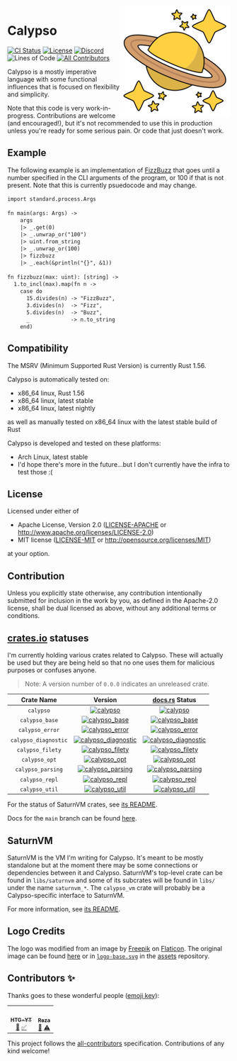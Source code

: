 <img src="https://raw.githubusercontent.com/calypso-lang/assets/main/logo/logo.png" alt="Calypso logo" width="250" align="right"/>

# Calypso

[![CI Status][b3]][l3] [![License][b4]][l4] [![Discord](https://img.shields.io/discord/822290196057948171?style=flat-square&color=blue)](https://discord.gg/26X6ChQQcG) ![Lines of Code][b2] <!-- ALL-CONTRIBUTORS-BADGE:START - Do not remove or modify this section -->
[![All Contributors](https://img.shields.io/badge/all_contributors-2-blue.svg?style=flat-square)](#contributors-)
<!-- ALL-CONTRIBUTORS-BADGE:END -->

Calypso is a mostly imperative language with some functional influences that is focused on flexibility and simplicity.

Note that this code is very work-in-progress. Contributions are welcome (and encouraged!), but it's not recommended to use this in production unless you're ready for some serious pain. Or code that just doesn't work.

## Example

The following example is an implementation of [FizzBuzz](https://en.wikipedia.org/wiki/Fizz_buzz) that goes until a number specified in the CLI arguments of the program, or 100 if that is not present. Note that this is currently psuedocode and may change.


```zig
import standard.process.Args

fn main(args: Args) ->
    args
    |> _.get(0)
    |> _.unwrap_or("100")
    |> uint.from_string
    |> _.unwrap_or(100)
    |> fizzbuzz
    |> _.each(&println("{}", &1))

fn fizzbuzz(max: uint): [string] ->
  1.to_incl(max).map(fn n ->
    case do
      15.divides(n) -> "FizzBuzz",
      3.divides(n)  -> "Fizz",
      5.divides(n)  -> "Buzz",
      _             -> n.to_string
    end)
```

## Compatibility

The MSRV (Minimum Supported Rust Version) is currently Rust 1.56.

Calypso is automatically tested on:
- x86_64 linux, Rust 1.56
- x86_64 linux, latest stable
- x86_64 linux, latest nightly

as well as manually tested on x86_64 linux with the latest stable build of Rust

Calypso is developed and tested on these platforms:
- Arch Linux, latest stable
- I'd hope there's more in the future...but I don't currently have the infra to test those :(

## License

Licensed under either of

 * Apache License, Version 2.0
   ([LICENSE-APACHE](LICENSE-APACHE) or http://www.apache.org/licenses/LICENSE-2.0)
 * MIT license
   ([LICENSE-MIT](LICENSE-MIT) or http://opensource.org/licenses/MIT)

at your option.

## Contribution

Unless you explicitly state otherwise, any contribution intentionally submitted
for inclusion in the work by you, as defined in the Apache-2.0 license, shall be
dual licensed as above, without any additional terms or conditions.

## [crates.io][crates.io] statuses

I'm currently holding various crates related to Calypso. These will actually be used but they are being held so that no one uses them for malicious purposes or confuses anyone.

> Note: A version number of `0.0.0` indicates an unreleased crate.

| Crate Name             | Version                                | [docs.rs][docs.rs] Status                  |
|:----------------------:|:--------------------------------------:|:------------------------------------------:|
| `calypso`              | [![calypso][bcio1]][lcio1]             | [![calypso][bdrs1]][ldrs1]                 |
| `calypso_base`         | [![calypso_base][bcio2]][lcio2]        | [![calypso_base][bdrs2]][ldrs2]            |
| `calypso_error`        | [![calypso_error][bcio9]][lcio9]       | [![calypso_error][bdrs9]][ldrs9]           |
| `calypso_diagnostic`   | [![calypso_diagnostic][bcio3]][lcio3]  | [![calypso_diagnostic][bdrs3]][ldrs3]      |
| `calypso_filety`       | [![calypso_filety][bcio7]][lcio7]      | [![calypso_filety][bdrs7]][ldrs7]          |
| `calypso_opt`          | [![calypso_opt][bcio8]][lcio8]         | [![calypso_opt][bdrs8]][ldrs8]             |
| `calypso_parsing`      | [![calypso_parsing][bcio4]][lcio4]     | [![calypso_parsing][bdrs4]][ldrs4]         |
| `calypso_repl`         | [![calypso_repl][bcio5]][lcio5]        | [![calypso_repl][bdrs5]][ldrs5]            |
| `calypso_util`         | [![calypso_util][bcio6]][lcio6]        | [![calypso_util][bdrs6]][ldrs6]            |

For the status of SaturnVM crates, see [its README](libs/saturnvm/README.md).

[bcio1]: https://img.shields.io/crates/v/calypso
[lcio1]: https://crates.io/crates/calypso
[bdrs1]: https://docs.rs/calypso/badge.svg
[ldrs1]: https://docs.rs/calypso/*

[bcio2]: https://img.shields.io/crates/v/calypso_base
[lcio2]: https://crates.io/crates/calypso_base
[bdrs2]: https://docs.rs/calypso_base/badge.svg
[ldrs2]: https://docs.rs/calypso_base/*

[bcio3]: https://img.shields.io/crates/v/calypso_diagnostic
[lcio3]: https://crates.io/crates/calypso_diagnostic
[bdrs3]: https://docs.rs/calypso_diagnostic/badge.svg
[ldrs3]: https://docs.rs/calypso_diagnostic/*

[bcio4]: https://img.shields.io/crates/v/calypso_parsing
[lcio4]: https://crates.io/crates/calypso_parsing
[bdrs4]: https://docs.rs/calypso_parsing/badge.svg
[ldrs4]: https://docs.rs/calypso_parsing/*

[bcio5]: https://img.shields.io/crates/v/calypso_repl
[lcio5]: https://crates.io/crates/calypso_repl
[bdrs5]: https://docs.rs/calypso_repl/badge.svg
[ldrs5]: https://docs.rs/calypso_repl/*calypso_util

[bcio6]: https://img.shields.io/crates/v/calypso_util
[lcio6]: https://crates.io/crates/calypso_util
[bdrs6]: https://docs.rs/calypso_util/badge.svg
[ldrs6]: https://docs.rs/calypso_util/*

[bcio7]: https://img.shields.io/crates/v/calypso_filety
[lcio7]: https://crates.io/crates/calypso_filety
[bdrs7]: https://docs.rs/calypso_filety/badge.svg
[ldrs7]: https://docs.rs/calypso_filety/*

[bcio8]: https://img.shields.io/crates/v/calypso_opt
[lcio8]: https://crates.io/crates/calypso_opt
[bdrs8]: https://docs.rs/calypso_opt/badge.svg
[ldrs8]: https://docs.rs/calypso_opt/*

[bcio9]: https://img.shields.io/crates/v/calypso_error
[lcio9]: https://crates.io/crates/calypso_error
[bdrs9]: https://docs.rs/calypso_error/badge.svg
[ldrs9]: https://docs.rs/calypso_error/*

Docs for the `main` branch can be found [here](https://calypso-lang.github.io/rustdoc/calypso/index.html).

## SaturnVM

SaturnVM is the VM I'm writing for Calypso. It's meant to be mostly standalone but at the moment there may be some connections or dependencies between it and Calypso. SaturnVM's top-level crate can be found in `libs/saturnvm` and some of its subcrates will be found in `libs/` under the name `saturnvm_*`. The `calypso_vm` crate will probably be a Calypso-specific interface to SaturnVM.

For more information, see [its README](libs/saturnvm/README.md).

## Logo Credits

The logo was modified from an image by [Freepik](https://www.freepik.com) on [Flaticon](https://www.flaticon.com). The original image can be found [here](https://www.flaticon.com/free-icon/saturn_124559) or in [`logo-base.svg`](https://raw.githubusercontent.com/calypso-lang/assets/main/logo/logo-base.svg) in the [assets](https://github.com/calypso-lang/assets) repository.

## Contributors ✨

Thanks goes to these wonderful people ([emoji key](https://allcontributors.org/docs/en/emoji-key)):

<!-- ALL-CONTRIBUTORS-LIST:START - Do not remove or modify this section -->
<!-- prettier-ignore-start -->
<!-- markdownlint-disable -->
<table>
  <tr>
    <td align="center"><a href="https://github.com/HTG-YT"><img src="https://avatars.githubusercontent.com/u/39023054?v=4?s=100" width="100px;" alt=""/><br /><sub><b>HTG-YT</b></sub></a><br /><a href="https://github.com/calypso-lang/calypso/commits?author=HTG-YT" title="Documentation">📖</a> <a href="#tutorial-HTG-YT" title="Tutorials">✅</a></td>
    <td align="center"><a href="https://www.mbiz.co.id/"><img src="https://avatars.githubusercontent.com/u/17718201?v=4?s=100" width="100px;" alt=""/><br /><sub><b>Reza</b></sub></a><br /><a href="https://github.com/calypso-lang/calypso/issues?q=author%3Atbmreza" title="Bug reports">🐛</a> <a href="https://github.com/calypso-lang/calypso/commits?author=tbmreza" title="Tests">⚠️</a></td>
  </tr>
</table>

<!-- markdownlint-restore -->
<!-- prettier-ignore-end -->

<!-- ALL-CONTRIBUTORS-LIST:END -->

This project follows the [all-contributors](https://github.com/all-contributors/all-contributors) specification. Contributions of any kind welcome!

[b2]: https://img.shields.io/tokei/lines/github/calypso-lang/calypso?style=flat-square

[b3]: https://img.shields.io/github/workflow/status/calypso-lang/calypso/CI?style=flat-square
[l3]: https://github.com/calypso-lang/calypso/actions

[b4]: https://img.shields.io/badge/license-MIT%2FApache--2.0-blue?style=flat-square
[l4]: ./LICENSE

[crates.io]: https://crates.io/
[docs.rs]: https://docs.rs/
